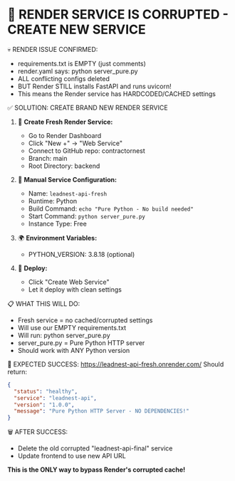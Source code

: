 🚨 RENDER SERVICE IS CORRUPTED - CREATE NEW SERVICE
===================================================

💀 RENDER ISSUE CONFIRMED:
- requirements.txt is EMPTY (just comments)
- render.yaml says: python server_pure.py  
- ALL conflicting configs deleted
- BUT Render STILL installs FastAPI and runs uvicorn!
- This means the Render service has HARDCODED/CACHED settings

✅ SOLUTION: CREATE BRAND NEW RENDER SERVICE

1. 🔄 **Create Fresh Render Service:**
   - Go to Render Dashboard
   - Click "New +" → "Web Service"  
   - Connect to GitHub repo: contractornest
   - Branch: main
   - Root Directory: backend

2. 🔧 **Manual Service Configuration:**
   - Name: `leadnest-api-fresh`
   - Runtime: Python
   - Build Command: `echo "Pure Python - No build needed"`
   - Start Command: `python server_pure.py`
   - Instance Type: Free

3. 🌍 **Environment Variables:**
   - PYTHON_VERSION: 3.8.18 (optional)

4. 🚀 **Deploy:**
   - Click "Create Web Service"
   - Let it deploy with clean settings

📋 WHAT THIS WILL DO:
- Fresh service = no cached/corrupted settings
- Will use our EMPTY requirements.txt 
- Will run: python server_pure.py
- server_pure.py = Pure Python HTTP server
- Should work with ANY Python version

🎯 EXPECTED SUCCESS:
https://leadnest-api-fresh.onrender.com/
Should return:
```json
{
  "status": "healthy",
  "service": "leadnest-api", 
  "version": "1.0.0",
  "message": "Pure Python HTTP Server - NO DEPENDENCIES!"
}
```

🗑️ AFTER SUCCESS:
- Delete the old corrupted "leadnest-api-final" service
- Update frontend to use new API URL

**This is the ONLY way to bypass Render's corrupted cache!**
